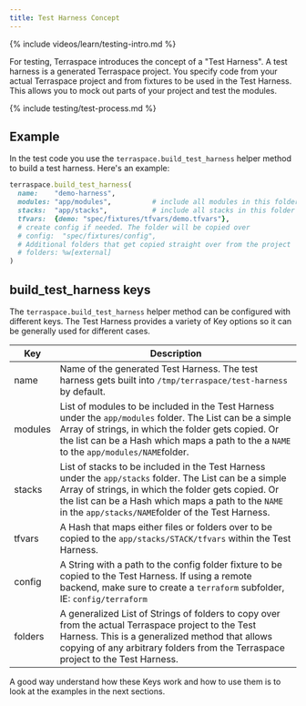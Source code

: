```yaml
---
title: Test Harness Concept
---
```


{% include videos/learn/testing-intro.md %}

For testing, Terraspace introduces the concept of a "Test Harness".  A test harness is a generated Terraspace project. You specify code from your actual Terraspace project and from fixtures to be used in the Test Harness. This allows you to mock out parts of your project and test the modules.

{% include testing/test-process.md %}

## Example

In the test code you use the `terraspace.build_test_harness` helper method to build a test harness. Here's an example:

```ruby
terraspace.build_test_harness(
  name:    "demo-harness",
  modules: "app/modules",          # include all modules in this folder
  stacks:  "app/stacks",           # include all stacks in this folder
  tfvars:  {demo: "spec/fixtures/tfvars/demo.tfvars"},
  # create config if needed. The folder will be copied over
  # config:  "spec/fixtures/config",
  # Additional folders that get copied straight over from the project
  # folders: %w[external]
)
```

## build_test_harness keys

The `terraspace.build_test_harness` helper method can be configured with different keys. The Test Harness provides a variety of Key options so it can be generally used for different cases.

Key | Description
--- | ---
name | Name of the generated Test Harness. The test harness gets built into `/tmp/terraspace/test-harness` by default.
modules | List of modules to be included in the Test Harness under the `app/modules` folder. The List can be a simple Array of strings, in which the folder gets copied. Or the list can be a Hash which maps a path to the a `NAME` to the `app/modules/NAME`folder.
stacks | List of stacks to be included in the Test Harness under the `app/stacks` folder. The List can be a simple Array of strings, in which the folder gets copied. Or the list can be a Hash which maps a path to the `NAME` in the `app/stacks/NAME`folder of the Test Harness.
tfvars | A Hash that maps either files or folders over to be copied to the `app/stacks/STACK/tfvars` within the Test Harness.
config | A String with a path to the config folder fixture to be copied to the Test Harness.  If using a remote backend, make sure to create a `terraform` subfolder, IE: `config/terraform`
folders | A generalized List of Strings of folders to copy over from the actual Terraspace project to the Test Harness. This is a generalized method that allows copying of any arbitrary folders from the Terraspace project to the Test Harness.

A good way understand how these Keys work and how to use them is to look at the examples in the next sections.
